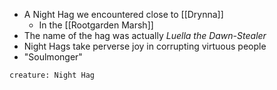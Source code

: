 - A Night Hag we encountered close to [[Drynna]]
	- In the [[Rootgarden Marsh]] 
- The name of the hag was actually *Luella the Dawn-Stealer*
- Night Hags take perverse joy in corrupting virtuous people
- "Soulmonger"

```statblock
creature: Night Hag
```